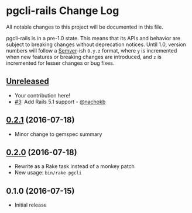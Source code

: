 # pgcli-rails Change Log

All notable changes to this project will be documented in this file.

pgcli-rails is in a pre-1.0 state. This means that its APIs and behavior are subject to breaking changes without deprecation notices. Until 1.0, version numbers will follow a [Semver][]-ish `0.y.z` format, where `y` is incremented when new features or breaking changes are introduced, and `z` is incremented for lesser changes or bug fixes.

## [Unreleased][]

* Your contribution here!
* [#3](https://github.com/mattbrictson/pgcli-rails/pull/3): Add Rails 5.1 support - [@nachokb](https://github.com/nachokb)

## [0.2.1][] (2016-07-18)

* Minor change to gemspec summary

## [0.2.0][] (2016-07-18)

* Rewrite as a Rake task instead of a monkey patch
* New usage: `bin/rake pgcli`

## 0.1.0 (2016-07-15)

* Initial release

[Semver]: http://semver.org
[Unreleased]: https://github.com/mattbrictson/pgcli-rails/compare/v0.2.1...HEAD
[0.2.1]: https://github.com/mattbrictson/pgcli-rails/compare/v0.2.0...v0.2.1
[0.2.0]: https://github.com/mattbrictson/pgcli-rails/compare/v0.1.0...v0.2.0
